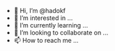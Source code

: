 - 👋 Hi, I’m @hadokf
- 👀 I’m interested in ...
- 🌱 I’m currently learning ...
- 💞️ I’m looking to collaborate on ...
- 📫 How to reach me ...

<!---
hadokf/hadokf is a ✨ special ✨ repository because its `README.md` (this file) appears on your GitHub profile.
You can click the Preview link to take a look at your changes.
--->
